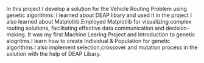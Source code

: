 In this project I develop a solution  for the Vehicle Routing Problem using genetic algorithms.
I learned about DEAP libary and used  it in the project
I also learned about Matplotlib.Employed Matplotlib for visualizing complex routing solutions, facilitating effective data communication and decision-making.
It was my first Machine Learing Project and Introduction to genetic alogritms.I learn how to create Individual & Population for genetic algorithms.I also implement selection,crossover and mutation process in the 
solution with the help of DEAP Libary.
